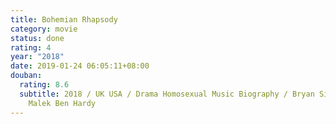 ```yaml
---
title: Bohemian Rhapsody
category: movie
status: done
rating: 4
year: "2018"
date: 2019-01-24 06:05:11+08:00
douban:
  rating: 8.6
  subtitle: 2018 / UK USA / Drama Homosexual Music Biography / Bryan Singer / Rami
    Malek Ben Hardy
---
```



